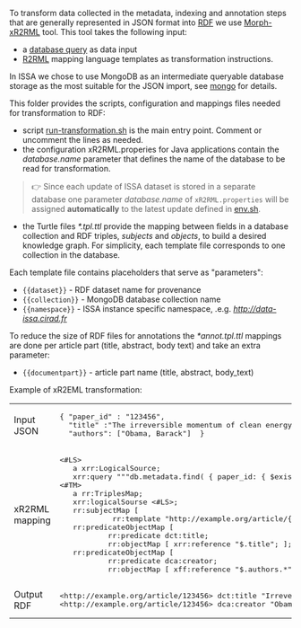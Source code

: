 To transform data collected in the metadata, indexing and annotation steps that are generally represented in JSON format  into [RDF](https://www.w3.org/RDF/) we use [Morph-xR2RML](https://github.com/frmichel/morph-xr2rml) tool. This tool takes the following input:

- a [database query](https://www.mongodb.com/docs/manual/tutorial/query-documents/) as data input
- [R2RML](https://www.w3.org/TR/r2rml/) mapping language templates as transformation instructions.

In ISSA we chose to use MongoDB as an intermediate queryable database storage as the most suitable for the JSON import, see [mongo](../mongo) for details.

This folder provides the scripts, configuration and mappings files needed for transformation to RDF:

- script [run-transformation.sh](./run-transformation.sh) is the main entry point. Comment or uncomment the lines as needed.
- the configuration xR2RML.properies for Java applications contain the *database.name* parameter that defines the name of the database to be read for transformation.

>:point_right: Since each update of ISSA dataset is stored in a separate database one parameter *database.name* of `xR2RML.properties` will be assigned __automatically__ to the latest update  defined in [env.sh](../../env.sh).

- the Turtle files _*.tpl.ttl_ provide the mapping between fields in a database collection and RDF triples, *subjects* and *objects*, to build a desired knowledge graph. For simplicity, each template file corresponds to one collection in the database.

Each template file contains placeholders that serve as "parameters":

- `{{dataset}}` - RDF dataset name for provenance
- `{{collection}}` - MongoDB database collection name
- `{{namespace}}` - ISSA instance specific namespace, .e.g. _http://data-issa.cirad.fr_

To reduce the size of RDF files for annotations the _*annot.tpl.ttl_ mappings are done per article part (title, abstract, body text) and take an extra parameter:

- `{{documentpart}}` - article part name (title, abstract, body_text)


Example of xR2EML transformation:

<table> <tbody>
<tr><td>Input JSON</td><td><pre>
{ "paper_id" : "123456", 
  "title" :"The irreversible momentum of clean energy", 
  "authors": ["Obama, Barack"]  } </pre></td></tr>
<tr><td>xR2RML mapping</td><td><pre>
<#LS> 
   a xrr:LogicalSource;   
   xrr:query """db.metadata.find( { paper_id: { $exists: true} } )""".
<#TM> 
   a rr:TriplesMap; 
   xrr:logicalSourse <#LS>;
   rr:subjectMap [
            rr:template "http://example.org/article/{$.paper_id}"   ];        
   rr:predicateObjectMap [ 
           rr:predicate dct:title; 
           rr:objectMap [ xrr:reference "$.title"; ];   ];
   rr:predicateObjectMap [
           rr:predicate dca:creator;
           rr:objectMap [ xff:reference "$.authors.*"; ] ].</pre> </td></tr>
<tr><td>Output RDF</td><td><pre>
&lthttp://example.org/article/123456&gt dct:title "Irreversible momentum of clean energy".
&lthttp://example.org/article/123456&gt dca:creator "Obama, Barack". </pre> </td></tr>
</tbody></table>
